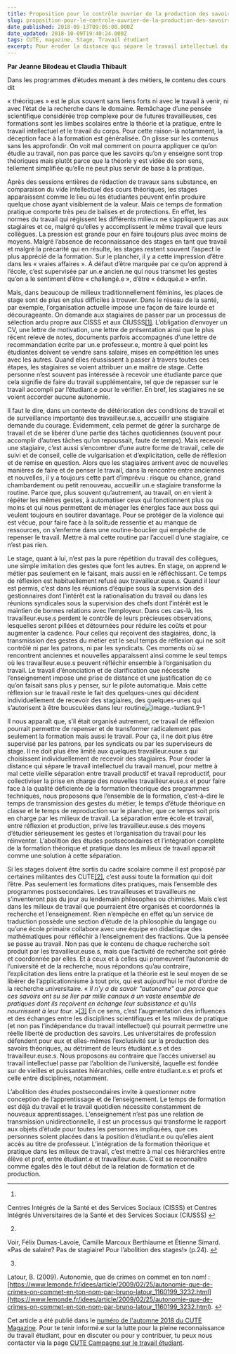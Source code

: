 ```yaml
---
title: Proposition pour le contrôle ouvrier de la production des savoirs
slug: proposition-pour-le-controle-ouvrier-de-la-production-des-savoirs
date_published: 2018-09-13T09:05:00.000Z
date_updated: 2018-10-09T19:40:24.000Z
tags: CUTE, magazine, Stage, Travail étudiant
excerpt: Pour éroder la distance qui sépare le travail intellectuel du travail manuel, pour mettre à mal cette vieille séparation entre travail productif et travail reproductif, pour collectiviser la prise en charge des nouvelles travailleur.euse.s et pour faire face à la qualité déficiente de la formation..
---
```


**Par Jeanne Bilodeau et Claudia Thibault**

Dans les programmes d’études menant à des métiers, le contenu des cours dit

« théoriques » est le plus souvent sans liens forts ni avec le travail à venir, ni avec l’état de la recherche dans le domaine. Remâchage d’une pensée scientifique considérée trop complexe pour de futures travailleuses, ces formations sont les limbes scolaires entre la théorie et la pratique, entre le travail intellectuel et le travail du corps. Pour cette raison-là notamment, la déception face à la formation est généralisée. On glisse sur les contenus sans les approfondir. On voit mal comment on pourra appliquer ce qu’on étudie au travail, non pas parce que les savoirs qu’on y enseigne sont trop théoriques mais plutôt parce que la théorie y est vidée de son sens, tellement simplifiée qu’elle ne peut plus servir de base à la pratique.

Après des sessions entières de rédaction de travaux sans substance, en comparaison du vide intellectuel des cours théoriques, les stages apparaissent comme le lieu où les étudiantes peuvent enfin produire quelque chose ayant visiblement de la valeur. Mais ce temps de formation pratique comporte très peu de balises et de protections. En effet, les normes du travail qui régissent les différents milieux ne s’appliquent pas aux stagiaires et ce, malgré qu’elles y accomplissent le même travail que leurs collègues. La pression est grande pour en faire toujours plus avec moins de moyens. Malgré l’absence de reconnaissance des stages en tant que travail et malgré la précarité qui en résulte, les stages restent souvent l’aspect le plus apprécié de la formation. Sur le plancher, il y a cette impression d’être dans les « vraies  affaires ». À défaut d’être marquée par ce qu’on apprend à l’école, c’est supervisée par un.e ancien.ne qui nous transmet les gestes qu’on a le sentiment d’être          « challengé.e », d’être « éduqué.e » enfin.

Mais, dans beaucoup de milieux traditionnellement féminins, les places de stage sont de plus en plus difficiles à trouver. Dans le réseau de la santé, par exemple, l’organisation actuelle impose une façon de faire lourde et décourageante. On demande aux stagiaires de passer par un processus de sélection ardu propre aux CISSS et aux CIUSSS[[1]](#fn1). L’obligation d’envoyer un CV, une lettre de motivation, une lettre de présentation ainsi que le plus récent relevé de notes, documents parfois accompagnés d’une lettre de recommandation écrite par un.e professeur.e, montre à quel point les étudiantes doivent se vendre sans salaire, mises en compétition les unes avec les autres. Quand elles réussissent à passer à travers toutes ces étapes,  les stagiaires se voient attribuer un.e maître de stage. Cette personne n’est souvent pas intéressée à recevoir une étudiante parce que cela signifie de faire du travail supplémentaire, tel que de repasser sur le travail accompli par l’étudiant.e pour le vérifier. En bref, les stagiaires ne se voient accorder aucune autonomie.

Il faut le dire, dans un contexte de détérioration des conditions de travail et de surveillance importante des travailleur.se.s, accueillir une stagiaire demande du courage. Évidemment, cela permet de gérer la surcharge de travail et de se libérer d’une partie des tâches quotidiennes (souvent pour accomplir d’autres tâches qu’on repoussait, faute de temps). Mais recevoir une stagiaire, c’est aussi  s’encombrer d’une autre forme de travail, celle de suivi et de conseil, celle de vulgarisation et d’explicitation, celle de réflexion et de remise en question. Alors que les stagiaires arrivent avec de nouvelles manières de faire et de penser le travail, dans la rencontre entre anciennes et nouvelles, il y a toujours cette part d’imprévu : risque ou chance, grand chambardement ou petit renouveau, accueillir un.e stagiaire transforme la routine. Parce que, plus souvent qu’autrement, au travail, on en vient à répéter les mêmes gestes, à automatiser ceux qui fonctionnent plus ou moins et qui nous permettent de ménager les énergies face aux boss qui veulent toujours en soutirer davantage. Pour se protéger de la violence qui est vécue, pour faire face à la solitude ressentie et au manque de ressources, on s’enferme dans une routine-bouclier qui empêche de repenser le travail. Mettre à mal cette routine par l’accueil d’une stagiaire, ce n’est pas rien.

Le stage, quant à lui, n’est pas la pure répétition du travail des collègues, une simple imitation des gestes que font les autres. En stage, on apprend le métier pas seulement en le faisant, mais aussi en le réfléchissant. Ce temps de réflexion est habituellement refusé aux travailleur.euse.s. Quand il leur est permis, c’est dans les réunions d’équipe sous la supervision des gestionnaires dont l’intérêt est la rationalisation du travail ou dans les réunions syndicales sous la supervision des chefs dont l’intérêt est le maintien de bonnes relations avec l’employeur. Dans ces cas-là, les travailleur.euse.s perdent le contrôle de leurs précieuses observations, lesquelles seront pillées et détournées pour réduire les coûts et pour augmenter la cadence. Pour celles qui reçoivent des stagiaires, donc, la transmission des gestes du métier est le seul temps de réflexion qui ne soit contrôlé ni par les patrons, ni par les syndicats.  Ces moments où se rencontrent anciennes et nouvelles apparaissent ainsi comme le seul temps où les travailleur.euse.s peuvent réfléchir ensemble à l’organisation du travail. Le travail d’énonciation et de clarification que nécessite l’enseignement impose une prise de distance et une justification de ce qu’on faisait sans plus y penser, sur le pilote automatique. Mais cette réflexion sur le travail reste le fait des quelques-unes qui décident individuellement de recevoir des stagiaires, des quelques-unes qui s’autorisent à être bousculées dans leur routine![image.-tudiant.9-1](/content/images/2018/08/image.-tudiant.9-1.png)

Il nous apparaît que, s’il était organisé autrement, ce travail de réflexion pourrait permettre de repenser et de transformer radicalement pas seulement la formation mais aussi le travail. Pour ça, il ne doit plus être supervisé par les patrons, par les syndicats ou par les superviseurs de stage. Il ne doit plus être limité aux quelques travailleur.euse.s qui choisissent individuellement de recevoir des stagiaires. Pour éroder la distance qui sépare le travail intellectuel du travail manuel, pour mettre à mal cette vieille séparation entre travail productif et travail reproductif, pour collectiviser la prise en charge des nouvelles travailleur.euse.s et pour faire face à la qualité déficiente de la formation théorique des programmes techniques, nous proposons que l’ensemble de la formation, c’est-à-dire le temps de transmission des gestes du métier, le temps d’étude théorique en classe et le temps de reproduction sur le plancher, que ce temps soit pris en charge par les milieux de travail. La séparation entre école et travail, entre réflexion et production, prive les travailleur.euse.s des moyens d’étudier sérieusement les gestes et l’organisation du travail pour les réinventer. L’abolition des études postsecondaires et l’intégration complète de la formation théorique et pratique dans les milieux de travail apparaît comme une solution à cette séparation.

Si les stages doivent être sortis du cadre scolaire comme il est proposé par certaines militantes des CUTE[[2]](#fn2), c’est aussi toute la formation qui doit l’être. Pas seulement les formations dites pratiques, mais l’ensemble des programmes postsecondaires. Les travailleuses et travailleurs ne s’inventeront pas du jour au lendemain philosophes ou chimistes. Mais c’est dans les milieux de travail que pourraient être organisés et coordonnés la recherche et l’enseignement. Rien n’empêche en effet qu’un service de traduction possède une section d’étude de la philosophie du langage ou qu’une école primaire collabore avec une équipe en didactique des mathématiques pour réfléchir à l’enseignement des fractions. Que la pensée se passe au travail. Non pas que le contenu de chaque recherche soit produit par les travailleur.euse.s, mais que l’activité de recherche soit gérée et coordonnée par elles. Et à ceux et à celles qui promeuvent l’autonomie de l’université et de la recherche, nous répondons qu’au contraire, l’explicitation des liens entre la pratique et la théorie est le seul moyen de se libérer de l’applicationnisme à tout prix, qui est aujourd’hui le mot d’ordre de la recherche universitaire. « *Il n'y a de savoir "autonome" que parce que ces savoirs ont su se lier par mille canaux à un vaste ensemble de pratiques dont ils reçoivent en échange leur subsistance et qu'ils nourrissent à leur tour.* »[[3]](#fn3) En ce sens, c’est l’augmentation des influences et des échanges entre les disciplines scientifiques et les milieux de pratique (et non pas l’indépendance du travail intellectuel) qui pourrait permettre une réelle liberté de production des savoirs. Les universitaires de profession défendent pour eux et elles-mêmes l’exclusivité sur la production des savoirs théoriques, au détriment de leurs étudiant.e.s et des travailleur.euse.s. Nous proposons au contraire que l’accès universel au travail intellectuel passe par l’abolition de l’université, laquelle est fondée sur de vieilles et puissantes hiérarchies, celle entre étudiant.e.s et profs et celle entre disciplines, notamment.

L’abolition des études postsecondaires invite à questionner notre conception de l’apprentissage et de l’enseignement. Le temps de formation est déjà du travail et le travail quotidien nécessite constamment de nouveaux apprentissages. L’enseignement n’est pas une relation de transmission unidirectionnelle, il est un processus qui transforme le rapport aux objets d’étude pour toutes les personnes impliquées, que ces personnes soient placées dans la position d’étudiant.e ou qu’elles aient accès au titre de professeur. L’intégration de la formation théorique et pratique dans les milieux de travail, c’est mettre à mal ces hiérarchies entre élève et prof, entre étudiant.e et travailleur.euse. C’est se reconnaître comme égales dès le tout début de la relation de formation et de production.

---

1. 
Centres Intégrés de la Santé et des Services Sociaux (CISSS) et Centres Intégrés Universitaires de la Santé et des Services Sociaux (CIUSSS) [↩︎](#fnref1)

2. 
Voir, Félix Dumas-Lavoie, Camille Marcoux Berthiaume et Étienne Simard. «Pas de salaire? Pas de stagiaire! Pour l’abolition des stages!» (p.24). [↩︎](#fnref2)

3. 
Latour, B. (2009). Autonomie, que de crimes on commet en ton nom! : [https://www.lemonde.fr/idees/article/2009/02/25/autonomie-que-de-crimes-on-commet-en-ton-nom-par-bruno-latour_1160199_3232.html](https://www.lemonde.fr/idees/article/2009/02/25/autonomie-que-de-crimes-on-commet-en-ton-nom-par-bruno-latour_1160199_3232.html). [↩︎](#fnref3)

Cet article a été publié dans le [numéro de l'automne 2018 du CUTE Magazine](https://issuu.com/cute-mv/docs/2018_08_cutemagazine_fr). Pour te tenir informé.e sur la lutte pour la pleine reconnaissance du travail étudiant, pour en discuter ou pour y contribuer, tu peux nous contacter via la page [CUTE Campagne sur le travail étudiant](https://www.facebook.com/campagnetravailetudiant/).

